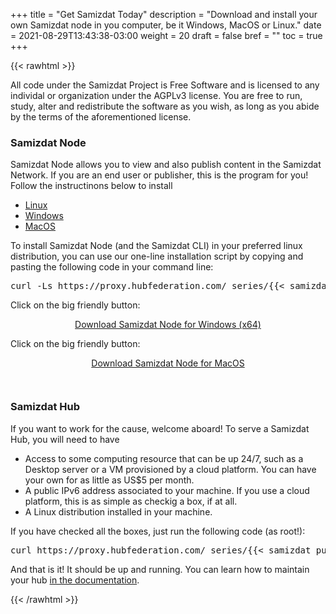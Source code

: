 +++
title = "Get Samizdat Today"
description = "Download and install your own Samizdat node in you computer, be it Windows, MacOS or Linux."
date = 2021-08-29T13:43:38-03:00
weight = 20
draft = false
bref = ""
toc = true
+++

{{< rawhtml >}}

<div class="message focus" data-component="message">All code under the Samizdat Project is Free Software and is licensed to any individal or organization under the AGPLv3 license. You are free to run, study, alter and redistribute the software as you wish, as long as you abide by the terms of the aforementioned license. <span class="close small"></span>
</div> 

<h3 class="section-head">Samizdat Node</h3>


<p>Samizdat Node allows you to view and also publish content in the Samizdat Network. If you are an end user or publisher, this is the program for you! Follow the instructinons below to install 
</p>

<nav class="tabs" data-component="tabs">
  <ul>
    <li class="active"><a href="#install-node-linux">Linux</a></li>
    <li><a href="#install-node-windows">Windows</a></li>
    <li><a href="#install-node-macos">MacOS</a></li>
  </ul>
</nav>

<div id="install-node-linux">
  <p>To install Samizdat Node (and the Samizdat CLI) in your preferred linux distribution, you can use our one-line installation script by copying and pasting the following code in your command line:</p>

<pre>
curl -Ls https://proxy.hubfederation.com/_series/{{< samizdat_public_key >}}/install-latest.sh | sudo sh
</pre>
</div>

<div id="install-node-windows">
  <p>Click on the big friendly button:</p>
  <div style="text-align: center">
    <a href="#" class="button big" role="button">Download Samizdat Node for Windows (x64)</a>
  </div>
</div>

<div id="install-node-macos">
  <p>Click on the big friendly button:</p>
  <div style="text-align: center">
    <a href="#" class="button big" role="button">Download Samizdat Node for MacOS</a>
  </div>
</div>

<div style="padding: 1em"></div>

<h3 class="section-head">Samizdat Hub</h3>

If you want to work for the cause, welcome aboard! To serve a Samizdat Hub, you will need to have

<ul>
  <li>Access to some computing resource that can be up 24/7, such as a Desktop server or a VM provisioned by a cloud platform. You can have your own for as little as US$5 per month. </li>
  <li>A public IPv6 address associated to your machine. If you use a cloud platform, this is as simple as checkig a box, if at all.</li>
  <li>A Linux distribution installed in your machine.</li>
</ul>

<p>If you have checked all the boxes, just run the following code (as root!):</p>

<pre>
curl https://proxy.hubfederation.com/_series/{{< samizdat_public_key >}}/hub-install-latest.sh | sudo sh
</pre>

And that is it! It should be up and running. You can learn how to maintain your hub <a href="#">in the documentation</a>.

{{< /rawhtml >}}
